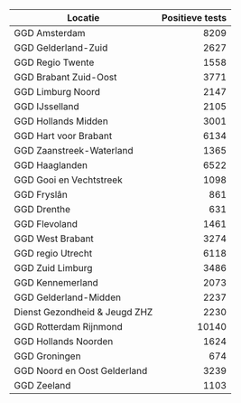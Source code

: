 | Locatie | Positieve tests |
|---------|----------------:|
| GGD Amsterdam                            |  8209 |
| GGD Gelderland-Zuid                      |  2627 |
| GGD Regio Twente                         |  1558 |
| GGD Brabant Zuid-Oost                    |  3771 |
| GGD Limburg Noord                        |  2147 |
| GGD IJsselland                           |  2105 |
| GGD Hollands Midden                      |  3001 |
| GGD Hart voor Brabant                    |  6134 |
| GGD Zaanstreek-Waterland                 |  1365 |
| GGD Haaglanden                           |  6522 |
| GGD Gooi en Vechtstreek                  |  1098 |
| GGD Fryslân                              |   861 |
| GGD Drenthe                              |   631 |
| GGD Flevoland                            |  1461 |
| GGD West Brabant                         |  3274 |
| GGD regio Utrecht                        |  6118 |
| GGD Zuid Limburg                         |  3486 |
| GGD Kennemerland                         |  2073 |
| GGD Gelderland-Midden                    |  2237 |
| Dienst Gezondheid & Jeugd ZHZ            |  2230 |
| GGD Rotterdam Rijnmond                   | 10140 |
| GGD Hollands Noorden                     |  1624 |
| GGD Groningen                            |   674 |
| GGD Noord en Oost Gelderland             |  3239 |
| GGD Zeeland                              |  1103 |
